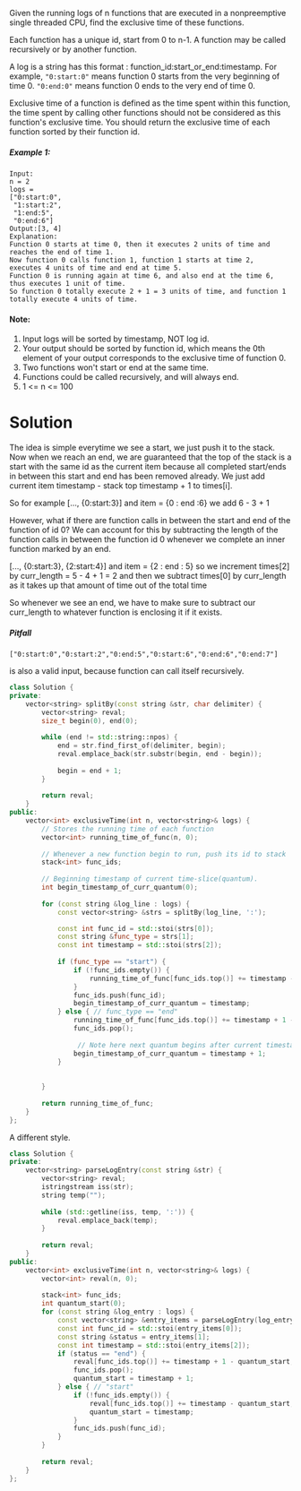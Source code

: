 Given the running logs of n functions that are executed in a nonpreemptive single threaded CPU, find the exclusive time of these functions.

Each function has a unique id, start from 0 to n-1. A function may be called recursively or by another function.

A log is a string has this format : function_id:start_or_end:timestamp. For example, ```"0:start:0"``` means function 0 starts from the very beginning of time 0. ```"0:end:0"``` means function 0 ends to the very end of time 0.

Exclusive time of a function is defined as the time spent within this function, the time spent by calling other functions should not be considered as this function's exclusive time. You should return the exclusive time of each function sorted by their function id.

##### Example 1:

```
Input:
n = 2
logs = 
["0:start:0",
 "1:start:2",
 "1:end:5",
 "0:end:6"]
Output:[3, 4]
Explanation:
Function 0 starts at time 0, then it executes 2 units of time and reaches the end of time 1. 
Now function 0 calls function 1, function 1 starts at time 2, 
executes 4 units of time and end at time 5.
Function 0 is running again at time 6, and also end at the time 6, thus executes 1 unit of time. 
So function 0 totally execute 2 + 1 = 3 units of time, and function 1 totally execute 4 units of time.
```


#### Note:

1. Input logs will be sorted by timestamp, NOT log id.
2. Your output should be sorted by function id, which means the 0th element of your output corresponds to the exclusive time of function 0.
3. Two functions won't start or end at the same time.
4. Functions could be called recursively, and will always end.
5. 1 <= n <= 100

# Solution


The idea is simple everytime we see a start, we just push it to the stack. Now when we reach an end, we are guaranteed that the top of the stack is a start with the same id as the current item because all completed start/ends in between this start and end has been removed already. We just add current item timestamp - stack top timestamp + 1 to times[i].

So for example
[..., {0:start:3}] and item = {0 : end :6} we add 6 - 3 + 1

However, what if there are function calls in between the start and end of the function of id 0? We can account for this by subtracting the length of the function calls in between the function id 0 whenever we complete an inner function marked by an end.

[..., {0:start:3}, {2:start:4}] and item = {2 : end : 5} so we increment times[2] by curr_length = 5 - 4 + 1 = 2 and then we subtract times[0] by curr_length as it takes up that amount of time out of the total time

So whenever we see an end, we have to make sure to subtract our curr_length to whatever function is enclosing it if it exists.


##### Pitfall

```
["0:start:0","0:start:2","0:end:5","0:start:6","0:end:6","0:end:7"]
```

is also a valid input, because function can call itself recursively.


```cpp
class Solution {
private:
    vector<string> splitBy(const string &str, char delimiter) {
        vector<string> reval;
        size_t begin(0), end(0); 
        
        while (end != std::string::npos) {
            end = str.find_first_of(delimiter, begin);
            reval.emplace_back(str.substr(begin, end - begin));
            
            begin = end + 1;
        }
        
        return reval;
    }
public:
    vector<int> exclusiveTime(int n, vector<string>& logs) {
        // Stores the running time of each function
        vector<int> running_time_of_func(n, 0);
        
        // Whenever a new function begin to run, push its id to stack
        stack<int> func_ids;
        
        // Beginning timestamp of current time-slice(quantum).
        int begin_timestamp_of_curr_quantum(0);
        
        for (const string &log_line : logs) {
            const vector<string> &strs = splitBy(log_line, ':');

            const int func_id = std::stoi(strs[0]);
            const string &func_type = strs[1];
            const int timestamp = std::stoi(strs[2]);
            
            if (func_type == "start") {
                if (!func_ids.empty()) {
                    running_time_of_func[func_ids.top()] += timestamp - begin_timestamp_of_curr_quantum;
                }
                func_ids.push(func_id);
                begin_timestamp_of_curr_quantum = timestamp;
            } else { // func_type == "end"
                running_time_of_func[func_ids.top()] += timestamp + 1 - begin_timestamp_of_curr_quantum;
                func_ids.pop();
                
                 // Note here next quantum begins after current timestamp
                begin_timestamp_of_curr_quantum = timestamp + 1;
            }
            
            
        }
        
        return running_time_of_func;
    }
};
```

A different style.

```cpp
class Solution {
private:
    vector<string> parseLogEntry(const string &str) {
        vector<string> reval;
        istringstream iss(str);
        string temp("");
        
        while (std::getline(iss, temp, ':')) {
            reval.emplace_back(temp);
        }
        
        return reval;
    }
public:
    vector<int> exclusiveTime(int n, vector<string>& logs) {
        vector<int> reval(n, 0);
        
        stack<int> func_ids;
        int quantum_start(0);
        for (const string &log_entry : logs) {
            const vector<string> &entry_items = parseLogEntry(log_entry);
            const int func_id = std::stoi(entry_items[0]);
            const string &status = entry_items[1];
            const int timestamp = std::stoi(entry_items[2]);
            if (status == "end") {
                reval[func_ids.top()] += timestamp + 1 - quantum_start;
                func_ids.pop();
                quantum_start = timestamp + 1;
            } else { // "start"
                if (!func_ids.empty()) {
                    reval[func_ids.top()] += timestamp - quantum_start;
                    quantum_start = timestamp;
                }
                func_ids.push(func_id);
            }
        }
        
        return reval;
    }
};
```

